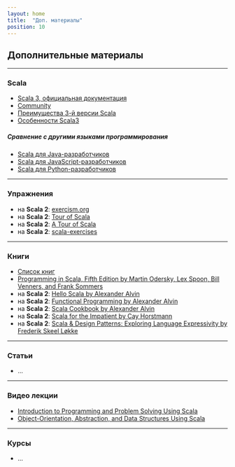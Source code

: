 ```yaml
---
layout: home
title:  "Доп. материалы"
position: 10
---
```


## Дополнительные материалы

--- 

### Scala
- [Scala 3, официальная документация](https://docs.scala-lang.org/scala3/book/introduction.html)
- [Community](https://scala-lang.org/community/)
- [Преимущества 3-й версии Scala](https://docs.scala-lang.org/scala3/book/why-scala-3.html)
- [Особенности Scala3](https://docs.scala-lang.org/scala3/book/scala-features.html)

##### Сравнение с другими языками программирования
- [Scala для Java-разработчиков](https://docs.scala-lang.org/scala3/book/scala-for-java-devs.html)
- [Scala для JavaScript-разработчиков](https://docs.scala-lang.org/scala3/book/scala-for-javascript-devs.html)
- [Scala для Python-разработчиков](https://docs.scala-lang.org/scala3/book/scala-for-python-devs.html)

---

### Упражнения
- на **Scala 2**: [exercism.org](https://exercism.org/tracks/scala)
- на **Scala 2**: [Tour of Scala](https://tourofscala.com/)
- на **Scala 2**: [A Tour of Scala](http://scalatutorials.com/tour/)
- на **Scala 2**: [scala-exercises](https://www.scala-exercises.org/)

--- 

### Книги
- [Список книг](https://docs.scala-lang.org/books.html)
- [Programming in Scala, Fifth Edition by Martin Odersky, Lex Spoon, Bill Venners, and Frank Sommers](https://www.artima.com/shop/programming_in_scala_5ed)
- на **Scala 2**: [Hello Scala by Alexander Alvin](https://alvinalexander.com/photos/hello-scala-free-pdf-preview/)
- на **Scala 2**: [Functional Programming by Alexander Alvin](https://alvinalexander.com/photos/functional-programming-simplied-free-pdf-preview/)
- на **Scala 2**: [Scala Cookbook by Alexander Alvin](https://www.amazon.com/Scala-Cookbook-Object-Oriented-Functional-Programming-dp-1492051543/dp/1492051543?&linkCode=sl1&tag=devdaily-20&linkId=d089a7152c070d0ae50814301bb12d21&language=en_US&ref_=as_li_ss_tl)
- на **Scala 2**: [Scala for the Impatient by Cay Horstmann](https://horstmann.com/scala/)
- на **Scala 2**: [Scala & Design Patterns: Exploring Language Expressivity by Frederik Skeel Løkke](https://www.scala-lang.org/old/sites/default/files/FrederikThesis.pdf)

---

### Статьи
- ...

---

### Видео лекции
- [Introduction to Programming and Problem Solving Using Scala](https://www.youtube.com/playlist?list=PLLMXbkbDbVt9MIJ9DV4ps-_trOzWtphYO)
- [Object-Orientation, Abstraction, and Data Structures Using Scala](https://www.youtube.com/playlist?list=PLLMXbkbDbVt8JLumqKj-3BlHmEXPIfR42)

---

### Курсы
- ...
